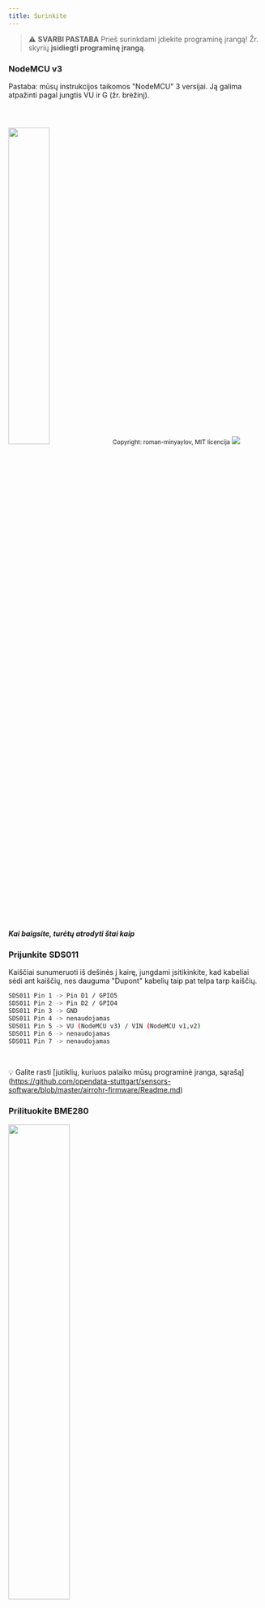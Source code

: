 ```yaml
---
title: Surinkite
---
```


> ⚠️ **SVARBI PASTABA**
Prieš surinkdami įdiekite programinę įrangą!
Žr. skyrių __įsidiegti programinę įrangą__.

### NodeMCU v3
Pastaba: mūsų instrukcijos taikomos "NodeMCU" 3 versijai. Ją galima atpažinti pagal jungtis VU ir G (žr. brėžinį).

<img src="../docs/airrohr/airrohr-wiring-sds011-bme280.jpg" style="width:40%; margin-top: 3em" loading="lazy"/>
<small>Copyright: roman-minyaylov, MIT licencija</small>


<img src="../docs/airrohr/nodemcu-v3-bme280.jpeg" style="margin-top: 1em" loading="lazy"/>

##### Kai baigsite, turėtų atrodyti štai kaip


### Prijunkite SDS011
Kaiščiai sunumeruoti iš dešinės į kairę, jungdami įsitikinkite, kad kabeliai sėdi ant kaiščių, nes dauguma "Dupont" kabelių taip pat telpa tarp kaiščių.
```bash
SDS011 Pin 1 -> Pin D1 / GPIO5
SDS011 Pin 2 -> Pin D2 / GPIO4
SDS011 Pin 3 -> GND
SDS011 Pin 4 -> nenaudojamas
SDS011 Pin 5 -> VU (NodeMCU v3) / VIN (NodeMCU v1,v2)
SDS011 Pin 6 -> nenaudojamas
SDS011 Pin 7 -> nenaudojamas
```

<br>

💡 Galite rasti [jutiklių, kuriuos palaiko mūsų programinė įranga, sąrašą] (https://github.com/opendata-stuttgart/sensors-software/blob/master/airrohr-firmware/Readme.md)


### Prilituokite BME280
<img src="../docs/airrohr/solder-a-bme-280.jpeg" style="width:49%; padding-right: 0.5em" class="items-center" loading="lazy"/>
<img src="../docs/airrohr/solder-bme-280.jpeg" style="width:49%;" loading="lazy"/>

Sujunkite kaiščių antraštę su BME280 plokšte. Prilituokite ją iš galinės pusės. Tarpai tarp kaiščių labai maži, todėl būkite kantrūs ir atsargūs.  

Gudrybė - pridėkite lituoklio galiuką prie kaiščio, šiek tiek jį pašildykite ir tada lengvai užtepkite lydmetalį.  


### BME280 laidų prijungimas
Kaiščiai sunumeruoti iš kairės į dešinę.
```bash
VIN -> kaištis 3V3 (3,3 V)
GND-> GND/G
SDA -> PIN D3
SCL -> D4 kaištis
```

### Viską suriškite

#### Sujunkite NodeMCU ir SDS011
<img src="../docs/airrohr/tie-air-quality-sensor-together.jpeg" loading="lazy"/>
Kabeliu suriškite "NodeMCU" (ESP8266) ir jutiklį SDS011 taip, kad "Wifi" antena būtų nukreipta nuo jutiklio.

#### Prijunkite lankstų vamzdelį
<img src="../docs/airrohr/sds011-with-tube.jpeg" style="width:49%; padding-right: 0.5em" loading="lazy"/>
<img src="../docs/airrohr/bme280-tied-to-tube.jpeg" style="width:49%;" loading="lazy"/>

* prijunkite lankstų vamzdelį prie SDS011 jutiklio
* kitu kabelio kaklaraiščiu pritvirtinkite temperatūros jutiklį BME280 prie vamzdelio
* USB kabelį perkiškite per vamzdelį. Sumontuokite SDS011 taip, kad NodeMCU būtų nukreiptas į viršų, o ventiliatorius - į apačią.
 
#### Įstumkite jutiklį į vamzdį
* Įstumkite dalis į vamzdį taip, kad jos būtų įstrigusios viduje
* USB kabelis, lankstus vamzdelis ir BME280 turi žiūrėti iš vamzdžio galo
* Kitą vamzdį įstumkite į pirmąjį.

<img src="../docs/airrohr/sds011-jammed-into-tube.jpeg" loading="lazy"/>

#### Apdailos darbai
* Padėkite temperatūros jutiklį ant lankstaus vamzdžio taip, kad jis būtų ant vamzdžio krašto.
* Nupjaukite lankstųjį vamzdį vamzdžio gale
* Pasirinktinai: atvirus vamzdžio galus galite uždengti smulkiu tinkleliu. Taip oras galės cirkuliuoti, bet vabzdžiai liks lauke.
 
<img src="../docs/airrohr/position-bme280.jpeg" loading="lazy"/>

### Vieta 
Ideali vieta būtų 1,5-3,5 m virš gatvės ir gerai vėdinama. Tačiau to neįmanoma padaryti visiems žmonėms, nes todėl registruojantis prašoma pateikti tokią informaciją, kaip aukštis virš žemės ir padėtis gatvės atžvilgiu.

